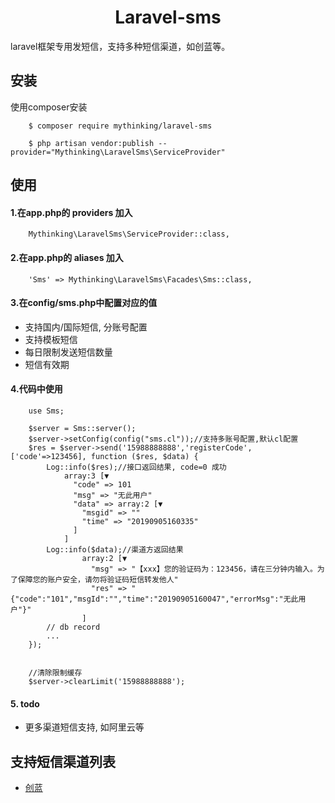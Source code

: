 <h1 align="center">Laravel-sms</h1>

laravel框架专用发短信，支持多种短信渠道，如创蓝等。


## 安装
使用composer安装
```
    $ composer require mythinking/laravel-sms
    
    $ php artisan vendor:publish --provider="Mythinking\LaravelSms\ServiceProvider"
```


## 使用

#### 1.在app.php的 providers 加入
```
    Mythinking\LaravelSms\ServiceProvider::class,
```

#### 2.在app.php的 aliases 加入
```
    'Sms' => Mythinking\LaravelSms\Facades\Sms::class,
```

#### 3.在config/sms.php中配置对应的值
- 支持国内/国际短信, 分账号配置
- 支持模板短信
- 每日限制发送短信数量
- 短信有效期

#### 4.代码中使用
````
    use Sms; 
    
    $server = Sms::server();
    $server->setConfig(config("sms.cl"));//支持多账号配置,默认cl配置
    $res = $server->send('15988888888','registerCode', ['code'=>123456], function ($res, $data) {
        Log::info($res);//接口返回结果, code=0 成功
            array:3 [▼
              "code" => 101
              "msg" => "无此用户"
              "data" => array:2 [▼
                "msgid" => ""
                "time" => "20190905160335"
              ]
            ]
        Log::info($data);//渠道方返回结果
                array:2 [▼
                  "msg" => "【xxx】您的验证码为：123456，请在三分钟内输入。为了保障您的账户安全，请勿将验证码短信转发他人"
                  "res" => "{"code":"101","msgId":"","time":"20190905160047","errorMsg":"无此用户"}"
                ]
        // db record
        ...
    });
    
    
    //清除限制缓存
    $server->clearLimit('15988888888');
````

#### 5. todo
- 更多渠道短信支持, 如阿里云等


## 支持短信渠道列表

- [创蓝](https://zz.253.com/ "创蓝")